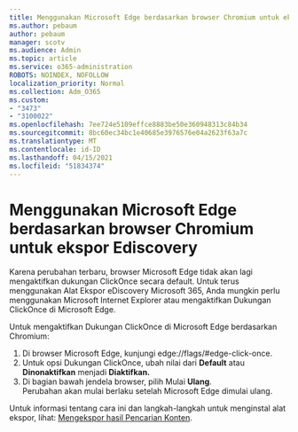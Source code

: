 ```yaml
---
title: Menggunakan Microsoft Edge berdasarkan browser Chromium untuk ekspor Ediscovery
ms.author: pebaum
author: pebaum
manager: scotv
ms.audience: Admin
ms.topic: article
ms.service: o365-administration
ROBOTS: NOINDEX, NOFOLLOW
localization_priority: Normal
ms.collection: Adm_O365
ms.custom:
- "3473"
- "3100022"
ms.openlocfilehash: 7ee724e5109effce8883be50e360948313c84b34
ms.sourcegitcommit: 8bc60ec34bc1e40685e3976576e04a2623f63a7c
ms.translationtype: MT
ms.contentlocale: id-ID
ms.lasthandoff: 04/15/2021
ms.locfileid: "51834374"
---
```

# <a name="using-microsoft-edge-based-on-chromium-browsers-for-ediscovery-export"></a>Menggunakan Microsoft Edge berdasarkan browser Chromium untuk ekspor Ediscovery

Karena perubahan terbaru, browser Microsoft Edge tidak akan lagi mengaktifkan dukungan ClickOnce secara default. Untuk terus menggunakan Alat Ekspor eDiscovery Microsoft 365, Anda mungkin perlu menggunakan Microsoft Internet Explorer atau mengaktifkan Dukungan ClickOnce di Microsoft Edge. 

Untuk mengaktifkan Dukungan ClickOnce di Microsoft Edge berdasarkan Chromium: 
1. Di browser Microsoft Edge, kunjungi edge://flags/#edge-click-once.
2. Untuk opsi Dukungan ClickOnce, ubah nilai dari **Default** atau **Dinonaktifkan** menjadi **Diaktifkan.** 
3. Di bagian bawah jendela browser, pilih Mulai **Ulang**. <br>
 Perubahan akan mulai berlaku setelah Microsoft Edge dimulai ulang. 

Untuk informasi tentang cara ini dan langkah-langkah untuk menginstal alat ekspor, lihat: [ Mengekspor hasil Pencarian Konten](https://docs.microsoft.com/microsoft-365/compliance/export-search-results).